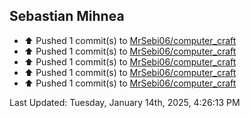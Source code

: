 <h2>Sebastian Mihnea</h2>

<!--RECENT_ACTIVITY:start-->
- ⬆️ Pushed 1 commit(s) to [MrSebi06/computer_craft](https://github.com/MrSebi06/computer_craft)<br>
- ⬆️ Pushed 1 commit(s) to [MrSebi06/computer_craft](https://github.com/MrSebi06/computer_craft)<br>
- ⬆️ Pushed 1 commit(s) to [MrSebi06/computer_craft](https://github.com/MrSebi06/computer_craft)<br>
- ⬆️ Pushed 1 commit(s) to [MrSebi06/computer_craft](https://github.com/MrSebi06/computer_craft)<br>
- ⬆️ Pushed 1 commit(s) to [MrSebi06/computer_craft](https://github.com/MrSebi06/computer_craft)<br>
<!--RECENT_ACTIVITY:end-->
<!--RECENT_ACTIVITY:last_update-->
Last Updated: Tuesday, January 14th, 2025, 4:26:13 PM
<!--RECENT_ACTIVITY:last_update_end-->

<!---LOL-STATS-START-HERE--->
<!---LOL-STATS-END-HERE--->
